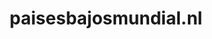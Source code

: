 ---
layout: post
title:  "paisesbajosmundial.nl"
internal_url:  "/dutchgov/paisesbajosmundial.nl.html"
categories: dutchgov
---